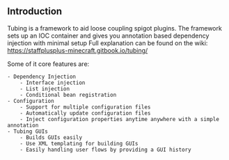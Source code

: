 ## Introduction

Tubing is a framework to aid loose coupling spigot plugins.
The framework sets up an IOC container and gives you annotation based dependency injection with minimal setup
Full explanation can be found on the wiki: https://staffplusplus-minecraft.gitbook.io/tubing/

Some of it core features are:

    - Dependency Injection
        - Interface injection
        - List injection
        - Conditional bean registration
    - Configuration
        - Support for multiple configuration files
        - Automatically update configuration files
        - Inject configuration properties anytime anywhere with a simple annotation
    - Tubing GUIs
        - Builds GUIs easily
        - Use XML templating for building GUIs
        - Easily handling user flows by providing a GUI history
